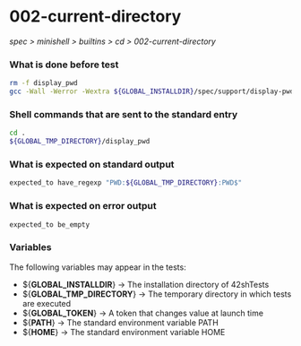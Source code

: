 # 002-current-directory

*spec > minishell > builtins > cd > 002-current-directory*

### What is done before test

```bash
rm -f display_pwd
gcc -Wall -Werror -Wextra ${GLOBAL_INSTALLDIR}/spec/support/display-pwd/main.c -o display_pwd
```

### Shell commands that are sent to the standard entry

```bash
cd .
${GLOBAL_TMP_DIRECTORY}/display_pwd

```

### What is expected on standard output

```bash
expected_to have_regexp "PWD:${GLOBAL_TMP_DIRECTORY}:PWD$"
```

### What is expected on error output

```bash
expected_to be_empty
```

### Variables

The following variables may appear in the tests:

* ${**GLOBAL_INSTALLDIR**} -> The installation directory of 42shTests
* ${**GLOBAL_TMP_DIRECTORY**} -> The temporary directory in which tests are executed
* ${**GLOBAL_TOKEN**} -> A token that changes value at launch time
* ${**PATH**} -> The standard environment variable PATH
* ${**HOME**} -> The standard environment variable HOME
